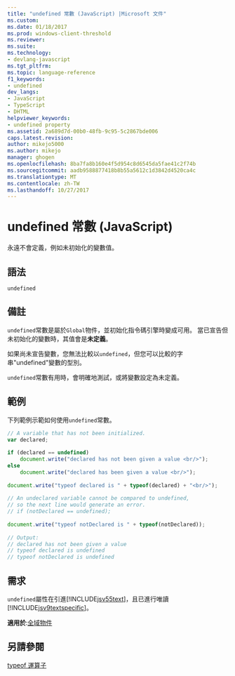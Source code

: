 ```yaml
---
title: "undefined 常數 (JavaScript) |Microsoft 文件"
ms.custom: 
ms.date: 01/18/2017
ms.prod: windows-client-threshold
ms.reviewer: 
ms.suite: 
ms.technology:
- devlang-javascript
ms.tgt_pltfrm: 
ms.topic: language-reference
f1_keywords:
- undefined
dev_langs:
- JavaScript
- TypeScript
- DHTML
helpviewer_keywords:
- undefined property
ms.assetid: 2a689d7d-00b0-48fb-9c95-5c2867bde006
caps.latest.revision: 
author: mikejo5000
ms.author: mikejo
manager: ghogen
ms.openlocfilehash: 8ba7fa8b160e4f5d954c8d6545da5fae41c2f74b
ms.sourcegitcommit: aadb9588877418b8b55a5612c1d3842d4520ca4c
ms.translationtype: MT
ms.contentlocale: zh-TW
ms.lasthandoff: 10/27/2017
---
```

# <a name="undefined-constant-javascript"></a>undefined 常數 (JavaScript)
永遠不會定義，例如未初始化的變數值。  
  
## <a name="syntax"></a>語法  
  
```  
undefined  
```  
  
## <a name="remarks"></a>備註  
 `undefined`常數是屬於`Global`物件，並初始化指令碼引擎時變成可用。 當已宣告但未初始化的變數時，其值會是**未定義**。  
  
 如果尚未宣告變數，您無法比較以`undefined`，但您可以比較的字串"undefined"變數的型別。  
  
 `undefined`常數有用時，會明確地測試，或將變數設定為未定義。  
  
## <a name="example"></a>範例  
 下列範例示範如何使用`undefined`常數。  
  
```JavaScript  
// A variable that has not been initialized.  
var declared;  
  
if (declared == undefined)  
    document.write("declared has not been given a value <br/>");  
else  
    document.write("declared has been given a value <br/>");  
  
document.write("typeof declared is " + typeof(declared) + "<br/>");  
  
// An undeclared variable cannot be compared to undefined,  
// so the next line would generate an error.  
// if (notDeclared == undefined);  
  
document.write("typeof notDeclared is " + typeof(notDeclared));  
  
// Output:  
// declared has not been given a value  
// typeof declared is undefined  
// typeof notDeclared is undefined  
```  
  
## <a name="requirements"></a>需求  
 `undefined`屬性在引進[!INCLUDE[jsv55text](../../javascript/reference/includes/jsv55text-md.md)]，且已進行唯讀[!INCLUDE[jsv9textspecific](../../javascript/reference/includes/jsv9textspecific-md.md)]。  
  
 **適用於**:[全域物件](../../javascript/reference/global-object-javascript.md)  
  
## <a name="see-also"></a>另請參閱  
 [typeof 運算子](../../javascript/reference/typeof-operator-decrementjavascript.md)